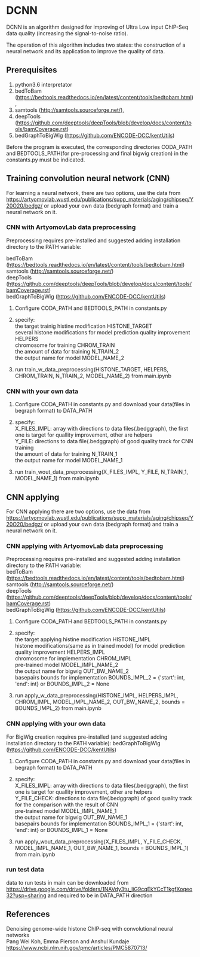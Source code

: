 DCNN
=====================

DCNN is an algorithm designed for improving of Ultra Low input ChIP-Seq data quality (increasing the signal-to-noise ratio).

The operation of this algorithm includes two states: the construction of a neural network and its application to improve the quality of data. 


## Prerequisites
1. python3.6 interpretator
2. bedToBam (https://bedtools.readthedocs.io/en/latest/content/tools/bedtobam.html), 
3. samtools (http://samtools.sourceforge.net/), 
4. deepTools (https://github.com/deeptools/deepTools/blob/develop/docs/content/tools/bamCoverage.rst)
5. bedGraphToBigWig (https://github.com/ENCODE-DCC/kentUtils)

Before the program is executed, the corresponding directories CODA_PATH and BEDTOOLS_PATH(for pre-processing and final bigwig creation) in the constants.py must be indicated.


Training convolution neural network (CNN)
-----------------------------------

For learning a neural network, there are two options, use the data from https://artyomovlab.wustl.edu/publications/supp_materials/aging/chipseq/Y20O20/bedgz/ or upload your own data (bedgraph format) and train a neural network on it.


### CNN with ArtyomovLab data preprocessing

Preprocessing requires pre-installed and suggested adding installation directory to the PATH variable:

bedToBam (https://bedtools.readthedocs.io/en/latest/content/tools/bedtobam.html)<br/> 
samtools (http://samtools.sourceforge.net/)<br/>
deepTools (https://github.com/deeptools/deepTools/blob/develop/docs/content/tools/bamCoverage.rst)<br/>
bedGraphToBigWig (https://github.com/ENCODE-DCC/kentUtils)<br/>

1) Configure CODA_PATH and BEDTOOLS_PATH in constants.py 

2) specify:  
the target trainig histine modification HISTONE_TARGET<br/> 
several histone modifications for model prediction quality improvement HELPERS<br/> 
chromosome for training CHROM_TRAIN<br/>
the amount of data for training N_TRAIN_2<br/>
the output name for model MODEL_NAME_2

3) run train_w_data_preprocessing(HISTONE_TARGET, HELPERS, CHROM_TRAIN, N_TRAIN_2, MODEL_NAME_2) from main.ipynb


### CNN with your own data

1) Configure CODA_PATH in constants.py and download your data(files in begraph format) to DATA_PATH

2) specify:  
X_FILES_IMPL: array with directions to data files(.bedggraph), the first one is target for quallity improvement, other are helpers<br/>
Y_FILE: directions to data file(.bedggraph) of good quality track for CNN training<br/>
the amount of data for training N_TRAIN_1<br/>
the output name for model MODEL_NAME_1<br/>

3) run train_wout_data_preprocessing(X_FILES_IMPL, Y_FILE, N_TRAIN_1, MODEL_NAME_1) from main.ipynb


CNN applying
-----------------------------------

For CNN applying there are two options, use the data from https://artyomovlab.wustl.edu/publications/supp_materials/aging/chipseq/Y20O20/bedgz/ or upload your own data (bedgraph format) and train a neural network on it.


### CNN applying with ArtyomovLab data preprocessing

Preprocessing requires pre-installed and suggested adding installation directory to the PATH variable:  
bedToBam (https://bedtools.readthedocs.io/en/latest/content/tools/bedtobam.html)<br/>
samtools (http://samtools.sourceforge.net/)<br/>
deepTools (https://github.com/deeptools/deepTools/blob/develop/docs/content/tools/bamCoverage.rst)<br/>
bedGraphToBigWig (https://github.com/ENCODE-DCC/kentUtils)

1) Configure CODA_PATH and BEDTOOLS_PATH in constants.py 

2) specify:  
the target applying histine modification HISTONE_IMPL<br/> 
histone modifications(same as in trained model) for model prediction quality improvement HELPERS_IMPL<br/> 
chromosome for implementation CHROM_IMPL<br/>
pre-trained model MODEL_IMPL_NAME_2<br/>
the output name for bigwig OUT_BW_NAME_2<br/> 
basepairs bounds for implementation BOUNDS_IMPL_2 = {'start': int, 'end': int} or BOUNDS_IMPL_2 = None

3) run apply_w_data_preprocessing(HISTONE_IMPL, HELPERS_IMPL, CHROM_IMPL, 
                           MODEL_IMPL_NAME_2, OUT_BW_NAME_2, 
                           bounds = BOUNDS_IMPL_2) 
from main.ipynb


### CNN applying with your own data

For BigWig creation requires pre-installed (and suggested adding installation directory to the PATH variable):
bedGraphToBigWig (https://github.com/ENCODE-DCC/kentUtils)

1) Configure CODA_PATH in constants.py and download your data(files in begraph format) to DATA_PATH

2) specify:  
X_FILES_IMPL: array with directions to data files(.bedggraph), the first one is target for quallity improvement, other are helpers<br/>
Y_FILE_CHECK: directions to data file(.bedggraph) of good quality track for the comparison with the result of CNN<br/> 
pre-trained model MODEL_IMPL_NAME_1<br/>
the output name for bigwig OUT_BW_NAME_1<br/>
basepairs bounds for implementation BOUNDS_IMPL_1 = {'start': int, 'end': int} or BOUNDS_IMPL_1 = None

3) run apply_wout_data_preprocessing(X_FILES_IMPL, Y_FILE_CHECK, 
                              MODEL_IMPL_NAME_1, OUT_BW_NAME_1, 
                              bounds = BOUNDS_IMPL_1)
from main.ipynb


### run test data

data to run tests in main can be downloaded from https://drive.google.com/drive/folders/1NAVdy3tu_liG9cqEkYCcT1kgfXoqeo32?usp=sharing and required to be in DATA_PATH direction

References
-----------------------------------
Denoising genome-wide histone ChIP-seq with convolutional neural networks<br/>
Pang Wei Koh, Emma Pierson and Anshul Kundaje<br/>
https://www.ncbi.nlm.nih.gov/pmc/articles/PMC5870713/
